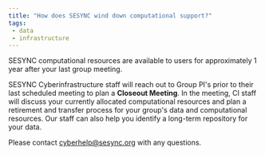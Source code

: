 ```yaml
---
title: "How does SESYNC wind down computational support?"
tags:
 - data
 - infrastructure
---
```


SESYNC computational resources are available to users for approximately 1 year after your last group meeting.

SESYNC Cyberinfrastructure staff will reach out to Group PI's prior to their last scheduled meeting to plan a **Closeout Meeting**. In the meeting, CI staff will discuss your currently allocated computational resources and plan a retirement and transfer process for your group's data and computational resources. Our staff can also help you identify a long-term repository for your data.

Please contact cyberhelp@sesync.org with any questions.
